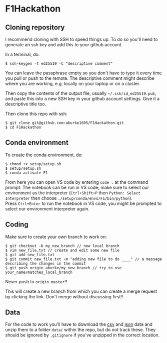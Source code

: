 # F1Hackathon

## Cloning repository

I recommend cloning with SSH to speed things up. To do so you'll need to generate an ssh key and add this to your github account.

In a terminal, do:

```
$ ssh-keygen -t ed25519 -C "descriptive comment"
```

You can leave the passphrase empty so you don't have to type it every time you pull or push to the remote. The descriptive comment might describe where you are working, e.g. locally on your laptop or on a cluster.

Then copy the contents of the output file, usually `~/.ssh/id_ed25519.pub`, and paste this into a new SSH key in your github account settings. Give it a descriptive title too.

Then clone this repo with ssh:

```
$ git clone git@github.com:aburke1605/F1Hackathon.git
$ cd F1Hackathon
```

## Conda environment

To create the conda environment, do:

```
$ chmod +x setup/setup.sh
$ setup/setup.sh
$ conda activate F1
```

From here you can open VS code by entering `code .` at the command prompt. The notebook can be run in VS code; make sure to select our environment as the interpreter (`Ctrl+Shift+P` then `Python: Select Interpreter` then choose `./setup/conda/envs/F1/bin/python`).\
Press `Ctrl+Enter` to run the notebook in VS code, you might be prompted to select our environment interpreter again.

## Coding

Make sure to create your own branch to work on:

```
$ git checkout -b my_new_branch // new local branch
$ vim new_file.txt // create and edit some new file
$ git add new_file.txt
$ git commit new_file.txt -m "adding new file to do ____" // a message describing the changes in the commit
$ git push origin aburke/my_new_branch // try to use your_name/matches_local_branch
```

Never push to `origin master`!!

This will create a new branch from which you can create a merge request by clicking the link. Don't merge without discussing first!!

## Data

For the code to work you'll have to download the [csv](https://www.kaggle.com/oracledevrel/formulaaihackathon2022?select=weather.csv) and [json](https://www.kaggle.com/oracledevrel/formulaaihackathon2022?select=weather.json) data and unzip them to a folder `data/` within the repo, but do not track these. They should be ignored by `.gitignore` if you've unzipped in the correct location.
